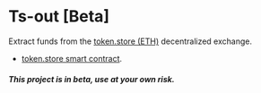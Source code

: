 # Ts-out [Beta]

Extract funds from the [token.store (ETH)](https://token.store) decentralized exchange.
- [token.store smart contract](https://etherscan.io/address/0x1ce7ae555139c5ef5a57cc8d814a867ee6ee33d8).
##### This project is in beta, use at your own risk.  
  